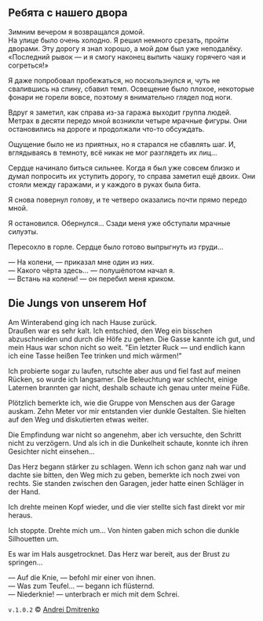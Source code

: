 ## Ребята с нашего двора

Зимним вечером я возвращался домой.  
На улице было очень холодно. Я решил немного срезать, пройти дворами. Эту дорогу я знал хорошо, а мой дом был уже неподалёку. &laquo;Последний рывок &mdash; и я смогу наконец выпить чашку горячего чая и согреться!&raquo;  

Я даже попробовал пробежаться, но поскользнулся и, чуть не свалившись на спину, сбавил темп. Освещение было плохое, некоторые фонари не горели вовсе, поэтому я внимательно глядел под ноги.  

Вдруг я заметил, как справа из-за гаража выходит группа людей. Метрах в десяти передо мной возникли четыре мрачные фигуры. Они остановились на дороге и продолжали что-то обсуждать.  

Ощущение было не из приятных, но я старался не сбавлять шаг. И, вглядываясь в темноту, всё никак не мог разглядеть их лиц...

Сердце начинало биться сильнее. Когда я был уже совсем близко и думал попросить их уступить дорогу, то справа заметил ещё двоих. Они стояли между гаражами, и у каждого в руках была бита.

Я снова повернул голову, и те четверо оказались почти прямо передо мной.

Я остановился. Обернулся... Сзади меня уже обступали мрачные силуэты.

Пересохло в горле. Сердце было готово выпрыгнуть из груди...

&mdash; На колени, &mdash; приказал мне один из них.  
&mdash; Какого чёрта здесь... &mdash; полушёпотом начал я.  
&mdash; Встань на колени! &mdash; он перебил меня криком.

## Die Jungs von unserem Hof

Am Winterabend ging ich nach Hause zurück.  
Draußen war es sehr kalt. Ich entschied, den Weg ein bisschen abzuschneiden und durch die Höfe zu gehen. Die Gasse kannte ich gut, und mein Haus war schon nicht so weit. "Ein letzter Ruck &mdash; und endlich kann ich eine Tasse heißen Tee trinken und mich wärmen!"

Ich probierte sogar zu laufen, rutschte aber aus und fiel fast auf meinen Rücken, so wurde ich langsamer. Die Beleuchtung war schlecht, einige Laternen brannten gar nicht, deshalb schaute ich genau unter meine Füße.

Plötzlich bemerkte ich, wie die Gruppe von Menschen aus der Garage auskam. Zehn Meter vor mir entstanden vier dunkle Gestalten. Sie hielten auf den Weg und diskutierten etwas weiter.

Die Empfindung war nicht so angenehm, aber ich versuchte, den Schritt nicht zu verzögern. Und als ich in die Dunkelheit schaute, konnte ich ihren Gesichter nicht einsehen...

Das Herz begann stärker zu schlagen. Wenn ich schon ganz nah war und dachte sie bitten, den Weg mich zu geben, bemerkte ich noch zwei von rechts. Sie standen zwischen den Garagen, jeder hatte einen Schläger in der Hand.

Ich drehte meinen Kopf wieder, und die vier stellte sich fast direkt vor mir heraus.

Ich stoppte. Drehte mich um... Von hinten gaben mich schon die dunkle Silhouetten um.

Es war im Hals ausgetrocknet. Das Herz war bereit, aus der Brust zu springen...

&mdash; Auf die Knie, &mdash; befohl mir einer von ihnen.  
&mdash; Was zum Teufel... &mdash; begann ich flüsternd.  
&mdash; Niederknie! &mdash; unterbrach er mich mit dem Schrei.


`v.1.0.2` &copy; [Andrei Dmitrenko](https://vk.com/fineliterature)
